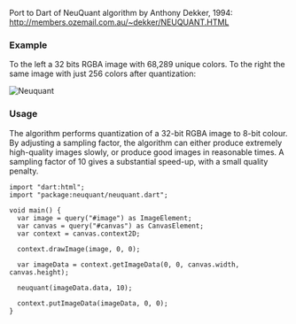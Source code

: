 Port to Dart of NeuQuant algorithm by Anthony Dekker, 1994:  
<http://members.ozemail.com.au/~dekker/NEUQUANT.HTML>

### Example ###

To the left a 32 bits RGBA image with 68,289 unique colors. To the right the same image with just 256 colors after quantization:

![Neuquant](http://www.inmensia.com/files/pictures/posts/neuquant_fallas_01.jpg)

### Usage ###

The algorithm performs quantization of a 32-bit RGBA image to 8-bit colour. By adjusting a sampling factor, the algorithm can either produce extremely high-quality images slowly, or produce good images in reasonable times. A sampling factor of 10 gives a substantial speed-up, with a small quality penalty.

```
import "dart:html";
import "package:neuquant/neuquant.dart";

void main() {
  var image = query("#image") as ImageElement;
  var canvas = query("#canvas") as CanvasElement;
  var context = canvas.context2D;

  context.drawImage(image, 0, 0);

  var imageData = context.getImageData(0, 0, canvas.width, canvas.height);

  neuquant(imageData.data, 10);

  context.putImageData(imageData, 0, 0);
}
```
